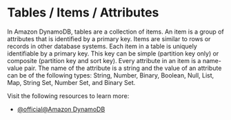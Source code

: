# Tables / Items / Attributes

In Amazon DynamoDB, tables are a collection of items. An item is a group of attributes that is identified by a primary key. Items are similar to rows or records in other database systems. Each item in a table is uniquely identifiable by a primary key. This key can be simple (partition key only) or composite (partition key and sort key). Every attribute in an item is a name-value pair. The name of the attribute is a string and the value of an attribute can be of the following types: String, Number, Binary, Boolean, Null, List, Map, String Set, Number Set, and Binary Set.

Visit the following resources to learn more:

- [@official@Amazon DynamoDB](https://docs.aws.amazon.com/amazondynamodb/latest/developerguide/WorkingWithItems.html)
